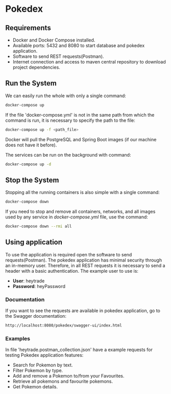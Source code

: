# Pokedex

## Requirements
- Docker and Docker Compose installed.
- Available ports: 5432 and 8080 to start database and pokedex application.
- Software to send REST requests(Postman).
- Internet connection and access to maven central repository to download project dependencies.

## Run the System
We can easily run the whole with only a single command:
```bash
docker-compose up
```
If the file 'docker-compose.yml' is not in the same path from which the command is run, it is necessary to specify the path to the file:
```bash
docker-compose up -f <path_file>
```

Docker will pull the PostgreSQL and Spring Boot images (if our machine does not have it before).

The services can be run on the background with command:
```bash
docker-compose up -d
```

## Stop the System
Stopping all the running containers is also simple with a single command:
```bash
docker-compose down
```

If you need to stop and remove all containers, networks, and all images used by any service in <em>docker-compose.yml</em> file, use the command:
```bash
docker-compose down --rmi all
```

## Using application
To use the application is required open the software to send requests(Postman).
The pokedex application has minimal security through an in-memory user. Therefore, in all REST requests it is necessary to send a header with a basic authentication. The example user to use is:
- <b>User</b>: heytrade
- <b>Password</b>: heyPassword

### Documentation
If you want to see the requests are available in pokedex application, go to the Swagger documentation:
```bash
http://localhost:8080/pokedex/swagger-ui/index.html
```

### Examples
In file 'heytrade.postman_collection.json' have a example requests for testing Pokedex application features:
- Search for Pokemon by text.
- Filter Pokemon by type.
- Add and remove a Pokemon to/from your Favourites.
- Retrieve all pokemons and favourite pokemons.
- Get Pokemon details.
